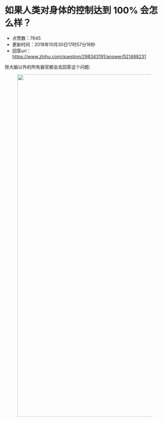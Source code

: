 # 如果人类对身体的控制达到 100% 会怎么样？
- 点赞数：7645
- 更新时间：2018年10月30日17时57分16秒
- 回答url：https://www.zhihu.com/question/298343191/answer/521488231
<body>
 <p data-pid="wkY3FjFt">除大脑以外的所有器官都会去回答这个问题:</p>
 <figure data-size="normal">
  <img src="https://pica.zhimg.com/50/v2-c186013ba7260c019583b7bd5d244e94_720w.jpg?source=1940ef5c" data-rawwidth="1080" data-rawheight="867" data-size="normal" data-original-token="v2-c186013ba7260c019583b7bd5d244e94" data-default-watermark-src="https://picx.zhimg.com/50/v2-857d617fd031fe9df5e16553090d3259_720w.jpg?source=1940ef5c" class="origin_image zh-lightbox-thumb" width="1080" data-original="https://picx.zhimg.com/v2-c186013ba7260c019583b7bd5d244e94_r.jpg?source=1940ef5c">
 </figure>
 <p></p>
</body>